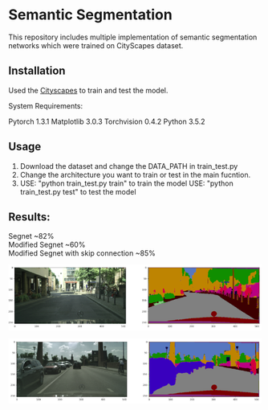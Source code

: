 # Semantic Segmentation

This repository includes multiple implementation of semantic segmentation networks which were trained on CityScapes dataset. 

## Installation

Used the [Cityscapes](https://www.cityscapes-dataset.com/) to train and test the model.

System Requirements:

Pytorch 1.3.1
Matplotlib 3.0.3
Torchvision 0.4.2
Python 3.5.2

## Usage

1) Download the dataset and change the DATA_PATH in train_test.py
2) Change the architecture you want to train or test in the main fucntion.
3) USE: "python train_test.py train" to train the model
   USE: "python train_test.py test" to test the model


## Results:
Segnet ~82% \
Modified Segnet ~60% \
Modified Segnet with skip connection ~85%

![Alt text](images/seg.png?raw=true "Segmentation results 1")

![Alt text](images/seg2.png?raw=true "Segmentation results 2")

